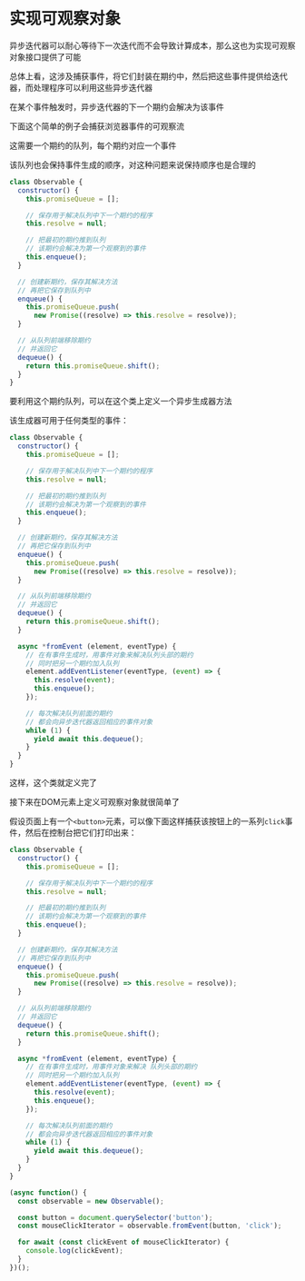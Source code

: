 # 实现可观察对象

异步迭代器可以耐心等待下一次迭代而不会导致计算成本，那么这也为实现可观察对象接口提供了可能

总体上看，这涉及捕获事件，将它们封装在期约中，然后把这些事件提供给迭代器，而处理程序可以利用这些异步迭代器

在某个事件触发时，异步迭代器的下一个期约会解决为该事件

下面这个简单的例子会捕获浏览器事件的可观察流

这需要一个期约的队列，每个期约对应一个事件

该队列也会保持事件生成的顺序，对这种问题来说保持顺序也是合理的

```javascript
class Observable {
  constructor() {
    this.promiseQueue = [];

    // 保存用于解决队列中下一个期约的程序
    this.resolve = null;

    // 把最初的期约推到队列
    // 该期约会解决为第一个观察到的事件
    this.enqueue();
  }

  // 创建新期约，保存其解决方法
  // 再把它保存到队列中
  enqueue() {
    this.promiseQueue.push(
      new Promise((resolve) => this.resolve = resolve));
  }

  // 从队列前端移除期约
  // 并返回它
  dequeue() {
    return this.promiseQueue.shift();
  }
}
```

要利用这个期约队列，可以在这个类上定义一个异步生成器方法

该生成器可用于任何类型的事件：

```javascript
class Observable {
  constructor() {
    this.promiseQueue = [];

    // 保存用于解决队列中下一个期约的程序
    this.resolve = null;

    // 把最初的期约推到队列
    // 该期约会解决为第一个观察到的事件
    this.enqueue();
  }

  // 创建新期约，保存其解决方法
  // 再把它保存到队列中
  enqueue() {
    this.promiseQueue.push(
      new Promise((resolve) => this.resolve = resolve));
  }

  // 从队列前端移除期约
  // 并返回它
  dequeue() {
    return this.promiseQueue.shift();
  }

  async *fromEvent (element, eventType) {
    // 在有事件生成时，用事件对象来解决队列头部的期约
    // 同时把另一个期约加入队列
    element.addEventListener(eventType, (event) => {
      this.resolve(event);
      this.enqueue();
    });

    // 每次解决队列前面的期约
    // 都会向异步迭代器返回相应的事件对象
    while (1) {
      yield await this.dequeue();
    }
  }
}
```

这样，这个类就定义完了

接下来在DOM元素上定义可观察对象就很简单了

假设页面上有一个`<button>`元素，可以像下面这样捕获该按钮上的一系列`click`事件，然后在控制台把它们打印出来：

```javascript
class Observable {
  constructor() {
    this.promiseQueue = [];

    // 保存用于解决队列中下一个期约的程序
    this.resolve = null;

    // 把最初的期约推到队列
    // 该期约会解决为第一个观察到的事件
    this.enqueue();
  }

  // 创建新期约，保存其解决方法
  // 再把它保存到队列中
  enqueue() {
    this.promiseQueue.push(
      new Promise((resolve) => this.resolve = resolve));
  }

  // 从队列前端移除期约
  // 并返回它
  dequeue() {
    return this.promiseQueue.shift();
  }

  async *fromEvent (element, eventType) {
    // 在有事件生成时，用事件对象来解决 队列头部的期约
    // 同时把另一个期约加入队列
    element.addEventListener(eventType, (event) => {
      this.resolve(event);
      this.enqueue();
    });

    // 每次解决队列前面的期约
    // 都会向异步迭代器返回相应的事件对象
    while (1) {
      yield await this.dequeue();
    }
  }
}

(async function() {
  const observable = new Observable();

  const button = document.querySelector('button');
  const mouseClickIterator = observable.fromEvent(button, 'click');

  for await (const clickEvent of mouseClickIterator) {
    console.log(clickEvent);
  }
})();
```

